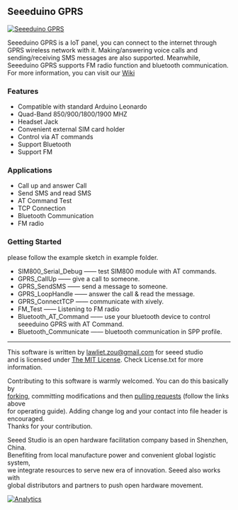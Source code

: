 Seeeduino GPRS
-------------------------------------------------------------
[![Seeeduino GPRS](http://www.seeedstudio.com/wiki/images/2/2c/IMG_20140630_153006.jpg)](http://www.seeedstudio.com/wiki/Seeeduino_GPRS)

Seeeduino GPRS is a IoT panel, you can connect to the internet through GPRS wireless network with it. Making/answering voice calls and sending/receiving SMS messages are also supported. Meanwhile, Seeeduino GPRS supports FM radio function and bluetooth communication. For more information, you can visit our [Wiki](http://www.seeedstudio.com/wiki/Seeeduino_GPRS)

### Features
+ Compatible with standard Arduino Leonardo
+ Quad-Band 850/900/1800/1900 MHZ
+ Headset Jack
+ Convenient external SIM card holder
+ Control via AT commands
+ Support Bluetooth
+ Support FM


### Applications
+ Call up and answer Call
+ Send SMS and read SMS
+ AT Command Test
+ TCP Connection
+ Bluetooth Communication
+ FM radio

### Getting Started
please follow the example sketch in example folder.
+ SIM800_Serial_Debug —— test SIM800 module with AT commands.
+ GPRS_CallUp ——  give a call to someone.
+ GPRS_SendSMS —— send a message to someone.
+ GPRS_LoopHandle —— answer the call & read the message.
+ GPRS_ConnectTCP —— communicate with xively. 
+ FM_Test —— Listening to FM radio
+ Bluetooth_AT_Command —— use your bluetooth device to control seeeduino GPRS with AT Command.
+ Bluetooth_Communicate —— bluetooth communication in SPP profile.



----
This software is written by lawliet.zou@gmail.com for seeed studio<br>
and is licensed under [The MIT License](http://opensource.org/licenses/mit-license.php). Check License.txt for more information.<br>

Contributing to this software is warmly welcomed. You can do this basically by<br>
[forking](https://help.github.com/articles/fork-a-repo), committing modifications and then [pulling requests](https://help.github.com/articles/using-pull-requests) (follow the links above<br>
for operating guide). Adding change log and your contact into file header is encouraged.<br>
Thanks for your contribution.

Seeed Studio is an open hardware facilitation company based in Shenzhen, China. <br>
Benefiting from local manufacture power and convenient global logistic system, <br>
we integrate resources to serve new era of innovation. Seeed also works with <br>
global distributors and partners to push open hardware movement.<br>





[![Analytics](https://ga-beacon.appspot.com/UA-46589105-3/Seeeduino_GPRS)](https://github.com/igrigorik/ga-beacon)

